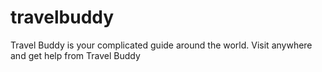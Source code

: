 # travelbuddy
Travel Buddy is your complicated guide around the world. Visit anywhere and get help from Travel Buddy 
